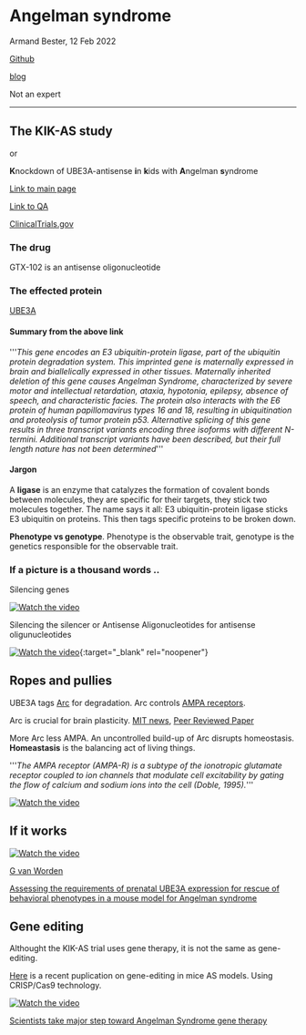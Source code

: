 # Angelman syndrome

Armand Bester, 12 Feb 2022

[Github](https://github.com/ArmandBester)

[blog](http://vdeb.hpc.ufs.ac.za/)

Not an expert

---

## The KIK-AS study

or

**K**nockdown of UBE3A-antisense **i**n **k**ids with **A**ngelman **s**yndrome


[Link to main page](https://kik-as.com)

[Link to QA](https://kik-as.com/study.aspx)


[ClinicalTrials.gov](https://clinicaltrials.gov/ct2/show/NCT04259281)

### The drug

GTX-102 is an antisense oligonucleotide

### The effected protein

[UBE3A](https://www.ncbi.nlm.nih.gov/gene/7337)

#### Summary from the above link

'''*This gene encodes an E3 ubiquitin-protein ligase, part of the ubiquitin protein degradation system. This imprinted gene is maternally expressed in brain and biallelically expressed in other tissues. Maternally inherited deletion of this gene causes Angelman Syndrome, characterized by severe motor and intellectual retardation, ataxia, hypotonia, epilepsy, absence of speech, and characteristic facies. The protein also interacts with the E6 protein of human papillomavirus types 16 and 18, resulting in ubiquitination and proteolysis of tumor protein p53. Alternative splicing of this gene results in three transcript variants encoding three isoforms with different N-termini. Additional transcript variants have been described, but their full length nature has not been determined*'''




#### Jargon

A **ligase** is an enzyme that catalyzes the formation of covalent bonds between molecules, they are specific for their targets, they stick two molecules together.  The name says it all: E3 ubiquitin-protein ligase sticks E3 ubiquitin on proteins.  This then tags specific proteins to be broken down.

**Phenotype vs genotype**.  Phenotype is the observable trait, genotype is the genetics responsible for the observable trait.

### If a picture is a thousand words ..

Silencing genes


[![Watch the video](https://img.youtube.com/vi/cK-OGB1_ELE/0.jpg)](https://youtu.be/cK-OGB1_ELE)



Silencing the silencer or Antisense Aligonucleotides for antisense oligunucleotides


[![Watch the video](https://img.youtube.com/vi/zMn-AHj9UUw/0.jpg)](https://youtu.be/zMn-AHj9UUw){:target="_blank" rel="noopener"}


## Ropes and pullies

UBE3A tags [Arc](https://www.sciencedirect.com/science/article/pii/S1084952117303439) for degradation. Arc controls [AMPA receptors](https://www.sciencedirect.com/topics/neuroscience/ampa-receptor).  

Arc is crucial for brain plasticity.  [MIT news](https://picower.mit.edu/news/mit-scientists-discover-fundamental-rule-brain-plasticity), [Peer Reviewed Paper](https://www.science.org/doi/10.1126/science.aao0862)

More Arc less AMPA.  An uncontrolled build-up of Arc disrupts homeostasis.  **Homeastasis** is the balancing act of living things.

'''*The AMPA receptor (AMPA-R) is a subtype of the ionotropic glutamate receptor coupled to ion channels that modulate cell excitability by gating the flow of calcium and sodium ions into the cell (Doble, 1995).*'''


[![Watch the video](https://img.youtube.com/vi/8-m_J2CnYho/0.jpg)](https://youtu.be/8-m_J2CnYho)


## If it works


[![Watch the video](https://img.youtube.com/vi/3a3v6E4IQx8/0.jpg)](https://youtu.be/3a3v6E4IQx8)


[G van Worden](https://neuro.nl/person/Geeske-van%20Woerden)

[Assessing the requirements of prenatal UBE3A expression for rescue of 
 behavioral phenotypes in a mouse model for Angelman syndrome](https://molecularautism.biomedcentral.com/articles/10.1186/s13229-020-00376-9)

## Gene editing

Althought the KIK-AS trial uses gene therapy, it is not the same as gene-editing.

[Here](https://pubmed.ncbi.nlm.nih.gov/33411694/) is a recent puplication on gene-editing in mice AS models. Using CRISP/Cas9 technology.


[![Watch the video](https://img.youtube.com/vi/2pp17E4E-O8/0.jpg)](https://youtu.be/2pp17E4E-O8)



[Scientists take major step toward Angelman Syndrome gene therapy](https://www.sciencedaily.com/releases/2020/10/201021112346.htm)
